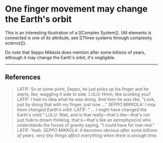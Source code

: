 # One finger movement may change the Earth's orbit

This is an interesting illustration of a [[Complex System]]. (All elements is connected is one of its attribute, see [[Three systems through complexity science]]).

Do note that Seppo Mikkola does mention after some billions of years, although it may change the Earth's orbit, it's negligible.

---
## References
> LATIF: So at some point, Seppo, he just picks up his finger and he starts, like, waggling it side to side.
> LULU: Hmm, like scolding you?
> LATIF: I had no idea what he was doing. And then he was like, "Look, just by doing that with my finger, just now ..."
> *SEPPO MIKKOLA: I may have changed Earth's orbit.*
> LATIF: " ... I might have changed the Earth's orbit."
> LULU: Wait, and is that really—that's like—that's not just hubris dream thinking, that's—that's like an astrophysicist who understands the forces of gravity saying, "I could have for real-real."
> LATIF: Yeah.
> *SEPPO MIKKOLA: It becomes obvious after some billions of years, very tiny things affect everything when there is enough time.*

<!-- #evergreen -->

<!-- {BearID:B798BC62-61BA-41E9-97EC-6AE37C293C79} -->
